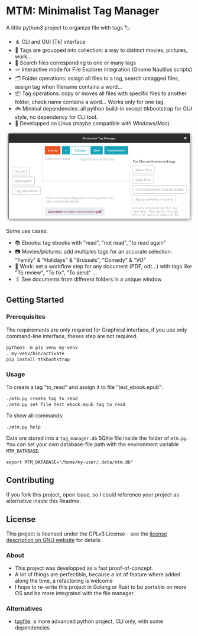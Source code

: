 # MTM: Minimalist Tag Manager

A little python3 project to organize file with tags 🏷️

- 🪆 CLI and GUI (Tk) interface
- 📑 Tags are groupped into collection: a way to distinct movies, pictures, work...
- 🔎 Search files corresponding to one or many tags
- 🪢 Interactive mode for File Explorer integration (Gnome Nautilus scripts)
- 🗂️ Folder operations: assign all files to a tag, search untagged files, assign tag when filename contains a word...
- 📦 Tag operations: copy or moves all files with specific files to another folder, check name contains a word... Works only for one tag.
- 🚲 Minimal dependencies: all python build-in except ttkbootstrap for GUI style, no dependency for CLI tool.
- 🐧 Developped on Linux (maybe compatible with Windows/Mac)


![GUI screenshot](gui_screenshot.png)

Some use cases:
- 📚 Ebooks: tag ebooks with "read", "not read", "to read again"
- 📷 Movies/pictures: add multiples tags for an accurate selection: "Family" & "Holidays" & "Brussels", "Comedy" & "VO"
- 💼 Work: set a workflow step for any document (PDF, odt...) with tags like "To review", "To fix", "To send" ... 
- 🖇️ See documents from different folders in a unique window


## Getting Started

### Prerequisites

The requirements are only required for Graphical interface, if you use only command-line interface, theses step are not required.

```
python3 -m pip venv my-venv
. my-venv/bin/activate
pip install ttkbootstrap
```

### Usage

To create a tag "to_read" and assign it to file "test_ebook.epub":

```
./mtm.py create tag to_read
./mtm.py set file test_ebook.epub tag to_read
```

To show all commands:

```
./mtm.py help
```

Data are stored into a `tag_manager.db` SQlite file inside the folder of `mtm.py`. You can set your own database-file path with the environment variable `MTM_DATABASE`:

```
export MTM_DATABASE="/home/my-user/.data/mtm.db"
```

## Contributing

If you fork this project, open Issue, so I could reference your project as alternative inside this Readme.


## License

This project is licensed under the GPLv3 License - see the [license description on GNU website](https://www.gnu.org/licenses/gpl-3.0.en.html) for details


### About

- This project was developped as a fast proof-of-concept.
- A lot of things are perfectible, because a lot of feature where added along the time, a refactoring is welcome
- I hope to re-write this project in Golang or Rust to be portable on more OS and be more integrated with the file manager.

### Alternatives

- [tagfile](https://pypi.org/project/tagfile/): a more advanced python project, CLI only, with some dependencies